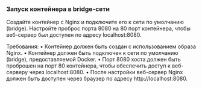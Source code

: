 
### Запуск контейнера в bridge-сети

Создайте контейнер с Nginx и подключите его к сети по умолчанию (bridge). Настройте проброс порта 8080 на 80 порт контейнера, чтобы веб-сервер был доступен по адресу localhost:8080.

Требования:
•	Контейнер должен быть создан с использованием образа Nginx.
•	Контейнер должен быть подключен к сети по умолчанию (bridge), предоставляемой Docker.
•	Порт 8080 хоста должен быть проброшен на порт 80 контейнера, чтобы обеспечить доступ к веб-серверу через localhost:8080.
•	После настройки веб-сервер Nginx должен быть доступен через браузер по адресу http://localhost:8080.